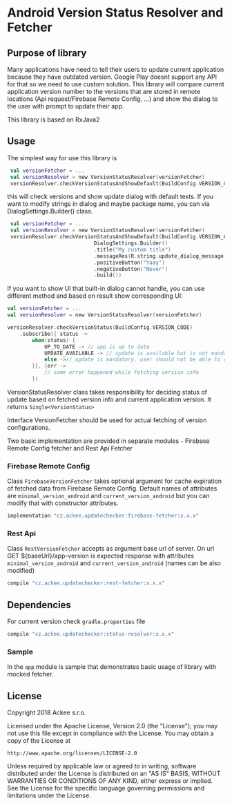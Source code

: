 # Android Version Status Resolver and Fetcher

## Purpose of library
Many applications have need to tell their users to update current application because they have outdated version. Google Play doesnt support any API for that so we need to use custom solution.  This library will compare current application version number to the versions that are stored in remote locations (Api request/Firebase Remote Config, ...) and show the dialog to the user with prompt to update their app.


This library is based on RxJava2
## Usage
The simplest way for use this library is
```kotlin
 val versionFetcher = ...
 val versionResolver = new VersionStatusResolver(versionFetcher)
 versionResolver.checkVersionStatusAndShowDefault(BuildConfig.VERSION_CODE, getSupportFragmentManager())
```

this will check versions and show update dialog with default texts. If you want to modify strings in dialog and maybe package name, you can via DialogSettings.Builder() class.

```kotlin
 val versionFetcher = ...
 val versionResolver = new VersionStatusResolver(versionFetcher)
 versionResolver.checkVersionStatusAndShowDefault(BuildConfig.VERSION_CODE, getSupportFragmentManager(),
                            DialogSettings.Builder()
                            .title("My custom title")
                            .messageRes(R.string.update_dialog_message)
                            .positiveButton("Yaay")
                            .negativeButton("Never")
                            .build())
```


If you want to show UI that built-in dialog cannot handle, you can use different method and based on result show corresponding UI:

```kotlin
val versionFetcher = ...
val versionResolver = new VersionStatusResolver(versionFetcher)

versionResolver.checkVersionStatus(BuildConfig.VERSION_CODE)
    .subscribe({ status ->
        when(status) {
            UP_TO_DATE -> // app is up to date
            UPDATE_AVAILABLE -> // update is available but is not mandatory
            else ->// update is mandatory, user should not be able to run app
        }}, {err ->
            // some error happened while fetching version info
        })

```
VersionStatusResolver class takes responsibility for deciding status of update based on fetched version info and current application version. It returns `Single<VersionStatus>`

Interface VersionFetcher should be used for actual fetching of version configurations.

Two basic implementation are provided in separate modules - Firebase Remote Config fetcher and Rest Api Fetcher

### Firebase Remote Config
Class `FirebaseVersionFetcher` takes optional argument for cache expiration of fetched data from Firebase Remote Config. Default names of attributes are `minimal_version_android` and `current_version_android` but you can modify that with constructor attributes.
```groovy
implementation "cz.ackee.updatechecker:firebase-fetcher:x.x.x"
```


### Rest Api
Class `RestVersionFetcher` accepts as argument base url of server. On url GET ${baseUrl}/app-version is expected response with attributes  `minimal_version_android` and `current_version_android` (names can be also modified)
```groovy
compile "cz.ackee.updatechecker:rest-fetcher:x.x.x"
```
## Dependencies
For current version check `gradle.properties` file
```groovy
compile "cz.ackee.updatechecker:status-resolver:x.x.x"
```


### Sample

In the `app` module is sample that demonstrates basic usage of library with mocked fetcher.


## License
Copyright 2018 Ackee s.r.o.

Licensed under the Apache License, Version 2.0 (the "License");
you may not use this file except in compliance with the License.
You may obtain a copy of the License at

    http://www.apache.org/licenses/LICENSE-2.0

Unless required by applicable law or agreed to in writing, software
distributed under the License is distributed on an "AS IS" BASIS,
WITHOUT WARRANTIES OR CONDITIONS OF ANY KIND, either express or implied.
See the License for the specific language governing permissions and
limitations under the License.